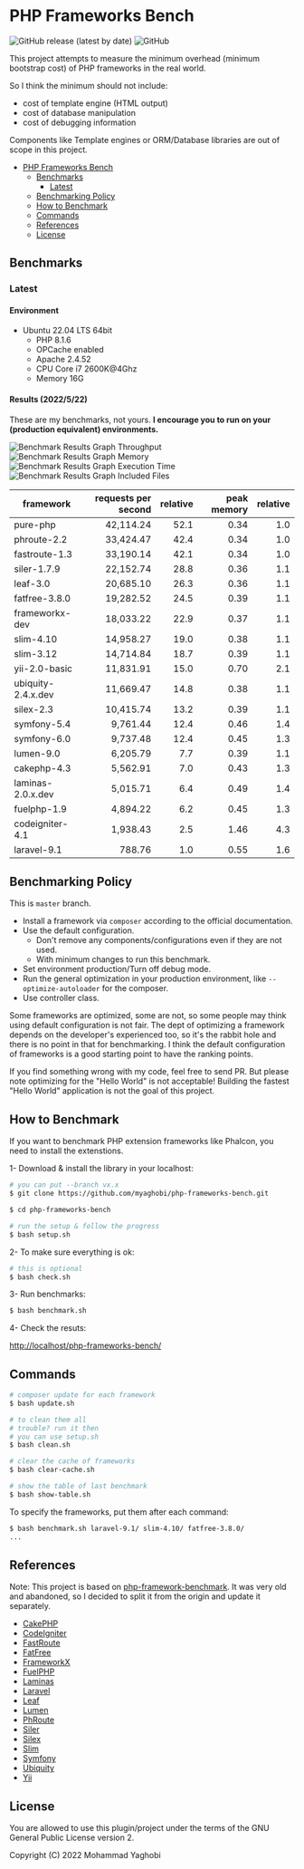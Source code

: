 # PHP Frameworks Bench
![GitHub release (latest by date)](https://img.shields.io/github/v/release/myaghobi/PHP-Frameworks-Bench?color=purpol) ![GitHub](https://img.shields.io/github/license/myaghobi/PHP-Frameworks-Bench?color=green)

This project attempts to measure the minimum overhead (minimum bootstrap cost) of PHP frameworks in the real world.

So I think the minimum should not include:

* cost of template engine (HTML output)
* cost of database manipulation
* cost of debugging information

Components like Template engines or ORM/Database libraries are out of scope in this project.


- [PHP Frameworks Bench](#php-frameworks-bench)
  - [Benchmarks](#benchmarks)
    - [Latest](#latest)
  - [Benchmarking Policy](#benchmarking-policy)
  - [How to Benchmark](#how-to-benchmark)
  - [Commands](#commands)
  - [References](#references)
  - [License](#license)


## Benchmarks

### Latest

#### Environment

* Ubuntu 22.04 LTS 64bit
  * PHP 8.1.6
  * OPCache enabled
  * Apache 2.4.52
  * CPU Core i7 2600K@4Ghz
  * Memory 16G 


#### Results (2022/5/22)

These are my benchmarks, not yours. **I encourage you to run on your (production equivalent) environments.**

![Benchmark Results Graph Throughput](screenshots/php-frameworks-bench-throughput.png)
![Benchmark Results Graph Memory](screenshots/php-frameworks-bench-memory.png)
![Benchmark Results Graph Execution Time](screenshots/php-frameworks-bench-exectime.png)
![Benchmark Results Graph Included Files](screenshots/php-frameworks-bench-includedfiles.png)

|framework          |requests per second|relative|peak memory|relative|
|-------------------|------------------:|-------:|----------:|-------:|
|pure-php           |          42,114.24|    52.1|       0.34|     1.0|
|phroute-2.2        |          33,424.47|    42.4|       0.34|     1.0|
|fastroute-1.3      |          33,190.14|    42.1|       0.34|     1.0|
|siler-1.7.9        |          22,152.74|    28.8|       0.36|     1.1|
|leaf-3.0           |          20,685.10|    26.3|       0.36|     1.1|
|fatfree-3.8.0      |          19,282.52|    24.5|       0.39|     1.1|
|frameworkx-dev     |          18,033.22|    22.9|       0.37|     1.1|
|slim-4.10          |          14,958.27|    19.0|       0.38|     1.1|
|slim-3.12          |          14,714.84|    18.7|       0.39|     1.1|
|yii-2.0-basic      |          11,831.91|    15.0|       0.70|     2.1|
|ubiquity-2.4.x.dev |          11,669.47|    14.8|       0.38|     1.1|
|silex-2.3          |          10,415.74|    13.2|       0.39|     1.1|
|symfony-5.4        |           9,761.44|    12.4|       0.46|     1.4|
|symfony-6.0        |           9,737.48|    12.4|       0.45|     1.3|
|lumen-9.0          |           6,205.79|     7.7|       0.39|     1.1|
|cakephp-4.3        |           5,562.91|     7.0|       0.43|     1.3|
|laminas-2.0.x.dev  |           5,015.71|     6.4|       0.49|     1.4|
|fuelphp-1.9        |           4,894.22|     6.2|       0.45|     1.3|
|codeigniter-4.1    |           1,938.43|     2.5|       1.46|     4.3|
|laravel-9.1        |             788.76|     1.0|       0.55|     1.6|


## Benchmarking Policy

This is `master` branch.

* Install a framework via `composer` according to the official documentation.
* Use the default configuration.
  * Don't remove any components/configurations even if they are not used.
  * With minimum changes to run this benchmark.
* Set environment production/Turn off debug mode.
* Run the general optimization in your production environment, like `--optimize-autoloader` for the composer.
* Use controller class.

Some frameworks are optimized, some are not, so some people may think using default configuration is not fair. The dept of optimizing a framework depends on the developer's experienced too, so it's the rabbit hole and there is no point in that for benchmarking. I think the default configuration of frameworks is a good starting point to have the ranking points.

If you find something wrong with my code, feel free to send PR. But please note optimizing for the "Hello World" is not acceptable! Building the fastest "Hello World" application is not the goal of this project.


## How to Benchmark

If you want to benchmark PHP extension frameworks like Phalcon, you need to install the extenstions.

1- Download & install the library in your localhost:

```bash
# you can put --branch vx.x
$ git clone https://github.com/myaghobi/php-frameworks-bench.git

$ cd php-frameworks-bench

# run the setup & follow the progress
$ bash setup.sh
```

2- To make sure everything is ok:

```bash
# this is optional
$ bash check.sh
```

3- Run benchmarks:

```bash
$ bash benchmark.sh
```

4- Check the resuts:

<http://localhost/php-frameworks-bench/>


## Commands

```bash
# composer update for each framework
$ bash update.sh

# to clean them all
# trouble? run it then
# you can use setup.sh 
$ bash clean.sh

# clear the cache of frameworks
$ bash clear-cache.sh

# show the table of last benchmark
$ bash show-table.sh
```

To specify the frameworks, put them after each command:

```bash
$ bash benchmark.sh laravel-9.1/ slim-4.10/ fatfree-3.8.0/
...
```


## References 
Note: This project is based on
[php-framework-benchmark](https://github.com/kenjis/php-framework-benchmark). It was very old and abandoned, so I decided to split it from the origin and update it separately.

* [CakePHP](https://github.com/cakephp/cakephp)
* [CodeIgniter](https://github.com/codeigniter4/CodeIgniter4)
* [FastRoute](https://github.com/nikic/FastRoute)
* [FatFree](https://github.com/bcosca/fatfree)
* [FrameworkX](https://github.com/clue/framework-x)
* [FuelPHP](https://github.com/fuelphp/fuelphp)
* [Laminas](https://github.com/laminas)
* [Laravel](https://github.com/laravel/laravel)
* [Leaf](https://github.com/leafsphp/leaf)
* [Lumen](https://github.com/laravel/lumen)
* [PhRoute](https://github.com/mrjgreen/phroute)
* [Siler](https://github.com/leocavalcante/siler)
* [Silex](https://github.com/silexphp/Silex)
* [Slim](https://github.com/slimphp/Slim)
* [Symfony](https://github.com/symfony/symfony)
* [Ubiquity](https://github.com/phpMv/ubiquity)
* [Yii](https://github.com/yiisoft/yii2)


## License

You are allowed to use this plugin/project under the terms of the GNU General Public License version 2.

Copyright (C) 2022 Mohammad Yaghobi

